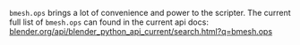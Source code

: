 `bmesh.ops` brings a lot of convenience and power to the scripter. The current full list of `bmesh.ops` can found in the current api docs: [blender.org/api/blender_python_api_current/search.html?q=bmesh.ops](http://www.blender.org/api/blender_python_api_current/search.html?q=bmesh.ops)